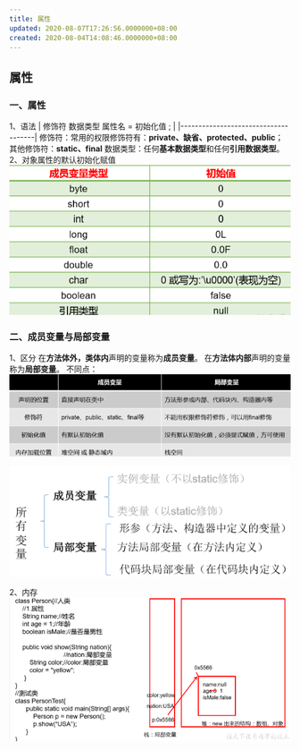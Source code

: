 ```yaml
---
title: 属性
updated: 2020-08-07T17:26:56.0000000+08:00
created: 2020-08-04T14:08:46.0000000+08:00
---
```


## 属性
### 一、属性
1、语法
| 修饰符 数据类型 属性名 = 初始化值 ; |
|-------------------------------------|
修饰符：常用的权限修饰符有：**private、缺省、protected、public**；其他修饰符：**static、final**
数据类型：任何**基本数据类型**和任何**引用数据类型**。
2、对象属性的默认初始化赋值
![image1](../../assets/a87058471db64ae9a20023e69b6e09a7.png)
### 
### 二、成员变量与局部变量
1、区分
在**方法体外，类体内**声明的变量称为**成员变量**。
在**方法体内部**声明的变量称为**局部变量**。
不同点：
![image2](../../assets/b3e1283963374540adc84f29e217f502.png)

![image3](../../assets/fdf6444a0e7848f594b9a7a513c506c6.png)

2、内存
![image4](../../assets/c8aa43a0c2ca4454ba746656fa4d3b0e.png)

